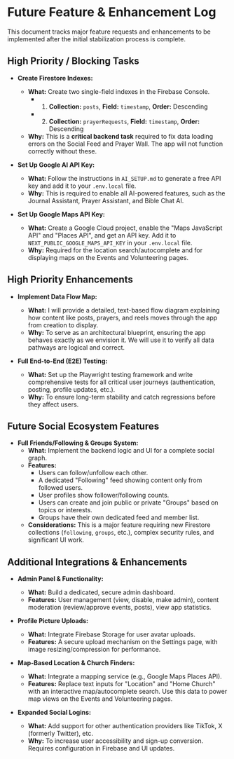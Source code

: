 # Future Feature & Enhancement Log

This document tracks major feature requests and enhancements to be implemented after the initial stabilization process is complete.

## High Priority / Blocking Tasks

- **Create Firestore Indexes:**
  - **What:** Create two single-field indexes in the Firebase Console.
    - 1. **Collection:** `posts`, **Field:** `timestamp`, **Order:** Descending
    - 2. **Collection:** `prayerRequests`, **Field:** `timestamp`, **Order:** Descending
  - **Why:** This is a **critical backend task** required to fix data loading errors on the Social Feed and Prayer Wall. The app will not function correctly without these.

- **Set Up Google AI API Key:**
  - **What:** Follow the instructions in `AI_SETUP.md` to generate a free API key and add it to your `.env.local` file.
  - **Why:** This is required to enable all AI-powered features, such as the Journal Assistant, Prayer Assistant, and Bible Chat AI.

- **Set Up Google Maps API Key:**
  - **What:** Create a Google Cloud project, enable the "Maps JavaScript API" and "Places API", and get an API key. Add it to `NEXT_PUBLIC_GOOGLE_MAPS_API_KEY` in your `.env.local` file.
  - **Why:** Required for the location search/autocomplete and for displaying maps on the Events and Volunteering pages.

## High Priority Enhancements

- **Implement Data Flow Map:**
  - **What:** I will provide a detailed, text-based flow diagram explaining how content like posts, prayers, and reels moves through the app from creation to display.
  - **Why:** To serve as an architectural blueprint, ensuring the app behaves exactly as we envision it. We will use it to verify all data pathways are logical and correct.

- **Full End-to-End (E2E) Testing:**
  - **What:** Set up the Playwright testing framework and write comprehensive tests for all critical user journeys (authentication, posting, profile updates, etc.).
  - **Why:** To ensure long-term stability and catch regressions before they affect users.

## Future Social Ecosystem Features

- **Full Friends/Following & Groups System:**
  - **What:** Implement the backend logic and UI for a complete social graph.
  - **Features:**
    - Users can follow/unfollow each other.
    - A dedicated "Following" feed showing content only from followed users.
    - User profiles show follower/following counts.
    - Users can create and join public or private "Groups" based on topics or interests.
    - Groups have their own dedicated feed and member list.
  - **Considerations:** This is a major feature requiring new Firestore collections (`following`, `groups`, etc.), complex security rules, and significant UI work.

## Additional Integrations & Enhancements

- **Admin Panel & Functionality:**
  - **What:** Build a dedicated, secure admin dashboard.
  - **Features:** User management (view, disable, make admin), content moderation (review/approve events, posts), view app statistics.

- **Profile Picture Uploads:**
  - **What:** Integrate Firebase Storage for user avatar uploads.
  - **Features:** A secure upload mechanism on the Settings page, with image resizing/compression for performance.

- **Map-Based Location & Church Finders:**
  - **What:** Integrate a mapping service (e.g., Google Maps Places API).
  - **Features:** Replace text inputs for "Location" and "Home Church" with an interactive map/autocomplete search. Use this data to power map views on the Events and Volunteering pages.

- **Expanded Social Logins:**
  - **What:** Add support for other authentication providers like TikTok, X (formerly Twitter), etc.
  - **Why:** To increase user accessibility and sign-up conversion. Requires configuration in Firebase and UI updates.
